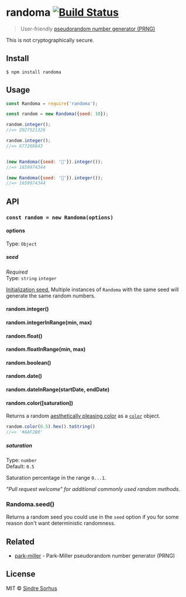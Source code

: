 # randoma [![Build Status](https://travis-ci.org/sindresorhus/randoma.svg?branch=master)](https://travis-ci.org/sindresorhus/randoma)

> User-friendly [pseudorandom number generator (PRNG)](https://en.wikipedia.org/wiki/Pseudorandom_number_generator)

This is not cryptographically secure.


## Install

```
$ npm install randoma
```


## Usage

```js
const Randoma = require('randoma');

const random = new Randoma({seed: 10});

random.integer();
//=> 2027521326

random.integer();
//=> 677268843


(new Randoma({seed: '🦄'}).integer());
//=> 1659974344

(new Randoma({seed: '🦄'}).integer());
//=> 1659974344
```


## API

### `const random = new Randoma(options)`

#### options

Type: `Object`

##### seed

*Required*<br>
Type: `string` `integer`

[Initialization seed.](https://en.m.wikipedia.org/wiki/Random_seed) Multiple instances of `Randoma` with the same seed will generate the same random numbers.

#### random.integer()
#### random.integerInRange(min, max)
#### random.float()
#### random.floatInRange(min, max)
#### random.boolean()
#### random.date()
#### random.dateInRange(startDate, endDate)

#### random.color([saturation])

Returns a random [aesthetically pleasing color](https://martin.ankerl.com/2009/12/09/how-to-create-random-colors-programmatically/) as a [`color`](https://github.com/Qix-/color) object.

```js
random.color(0.5).hex().toString()
//=> '#AAF2B0'
```

##### saturation

Type: `number`<br>
Default: `0.5`

Saturation percentage in the range `0...1`.

*"Pull request welcome" for additional commonly used random methods.*

### Randoma.seed()

Returns a random seed you could use in the `seed` option if you for some reason don't want deterministic randomness.


## Related

- [park-miller](https://github.com/sindresorhus/park-miller) - Park-Miller pseudorandom number generator (PRNG)


## License

MIT © [Sindre Sorhus](https://sindresorhus.com)
